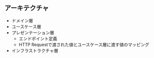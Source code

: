 ## アーキテクチャ

- ドメイン層
- ユースケース層
- プレゼンテーション層
    - エンドポイント定義
    - HTTP Requestで渡された値とユースケース層に渡す値のマッピング
- インフラストラクチャ層